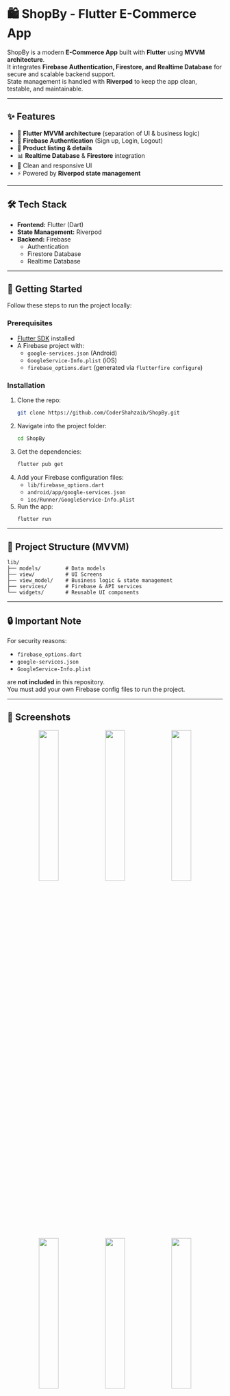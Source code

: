 # 🛍️ ShopBy - Flutter E-Commerce App

ShopBy is a modern **E-Commerce App** built with **Flutter** using **MVVM architecture**.  
It integrates **Firebase Authentication, Firestore, and Realtime Database** for secure and scalable backend support.  
State management is handled with **Riverpod** to keep the app clean, testable, and maintainable.  

---

## ✨ Features
- 📱 **Flutter MVVM architecture** (separation of UI & business logic)
- 🔑 **Firebase Authentication** (Sign up, Login, Logout)
- 🛒 **Product listing & details**
- 📊 **Realtime Database** & **Firestore** integration
- 🌙 Clean and responsive UI
- ⚡ Powered by **Riverpod state management**

---

## 🛠️ Tech Stack
- **Frontend:** Flutter (Dart)
- **State Management:** Riverpod
- **Backend:** Firebase  
  - Authentication  
  - Firestore Database  
  - Realtime Database  

---

## 🚀 Getting Started
Follow these steps to run the project locally:

### Prerequisites
- [Flutter SDK](https://docs.flutter.dev/get-started/install) installed
- A Firebase project with:
  - `google-services.json` (Android)
  - `GoogleService-Info.plist` (iOS)
  - `firebase_options.dart` (generated via `flutterfire configure`)

### Installation
1. Clone the repo:
   ```bash
   git clone https://github.com/CoderShahzaib/ShopBy.git
   ```
2. Navigate into the project folder:
   ```bash
   cd ShopBy
   ```
3. Get the dependencies:
   ```bash
   flutter pub get
   ```
4. Add your Firebase configuration files:
   - `lib/firebase_options.dart`
   - `android/app/google-services.json`
   - `ios/Runner/GoogleService-Info.plist`
5. Run the app:
   ```bash
   flutter run
   ```

---

## 📂 Project Structure (MVVM)
```
lib/
├── models/        # Data models
├── view/          # UI Screens
├── view_model/    # Business logic & state management
├── services/      # Firebase & API services
└── widgets/       # Reusable UI components
```

---

## 🔒 Important Note
For security reasons:
- `firebase_options.dart`
- `google-services.json`
- `GoogleService-Info.plist`

are **not included** in this repository.  
You must add your own Firebase config files to run the project.

---

## 📸 Screenshots

<p align="center">
  <img src="https://github.com/user-attachments/assets/33523252-af7a-4b9f-a457-0228f94cd02b" width="30%" />
  <img src="https://github.com/user-attachments/assets/cecd1864-ca3e-4790-96e3-ff3966875967" width="30%" />
  <img src="https://github.com/user-attachments/assets/90cb8b4e-4750-421b-9a7e-5aae4e4e162b" width="30%" />
</p>

<p align="center">
  <img src="https://github.com/user-attachments/assets/7b20ca07-6eb7-4fd0-9492-02148710bce6" width="30%" />
  <img src="https://github.com/user-attachments/assets/2a1b1243-9861-407d-9b21-8bfc8d587c82" width="30%" />
  <img src="https://github.com/user-attachments/assets/0d7b9d58-2572-4874-b6ba-eabdced0f3b5" width="30%" />
</p>

---

## 👨‍💻 Author
**Shahzaib Jillani (CoderShahzaib)**  
Flutter Developer | Firebase Enthusiast  

🔗 [GitHub](https://github.com/CoderShahzaib)  

---

⭐ If you like this project, give it a star on GitHub!
